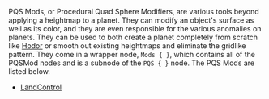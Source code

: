 PQS Mods, or Procedural Quad Sphere Modifiers, are various tools beyond applying a heightmap to a planet. They can modify an object's surface as well as its color, and they are even responsible for the various anomalies on planets. They can be used to both create a planet completely from scratch like [Hodor](https://github.com/Kopernicus/KopernicusExamples/blob/master/KopernicusExamples/Creating%20New%20Bodies/ProceduralBody/Hodor.cfg) or smooth out existing heightmaps and eliminate the gridlike pattern.  They come in a wrapper node, `Mods { }`, which contains all of the PQSMod nodes and is a subnode of the `PQS { }` node. The PQS Mods are listed below.
+ [LandControl](/pqsmods/landcontrol.md)
